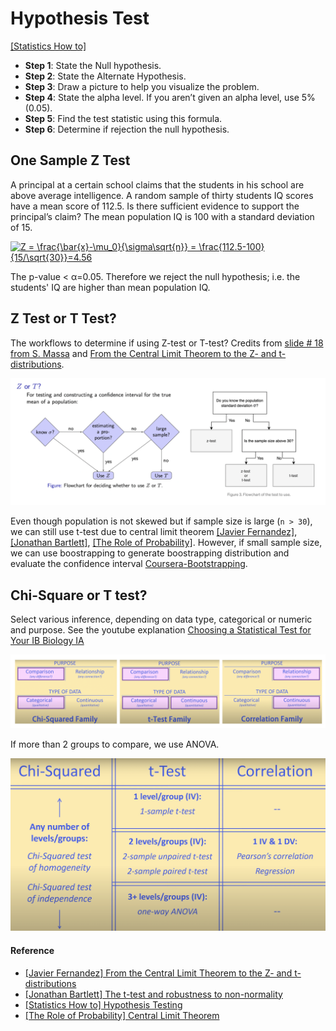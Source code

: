 
# Hypothesis Test

[[Statistics How to]][Hypothesis Testing]

* **Step 1**: State the Null hypothesis. 
* **Step 2**: State the Alternate Hypothesis.
* **Step 3**: Draw a picture to help you visualize the problem.
* **Step 4**: State the alpha level. If you aren’t given an alpha level, use 5% (0.05). 
* **Step 5**: Find the test statistic using this formula.
* **Step 6**: Determine if rejection the null hypothesis.






## One Sample Z Test

A principal at a certain school claims that the students in his school are above average intelligence. A random sample of thirty students IQ scores have a mean score of 112.5. Is there sufficient evidence to support the principal’s claim? The mean population IQ is 100 with a standard deviation of 15.

<a href="https://www.codecogs.com/eqnedit.php?latex=Z&space;=&space;\frac{\bar{x}-\mu_0}{\sigma\sqrt{n}}&space;=&space;\frac{112.5-100}{15/\sqrt{30}}=4.56" target="_blank"><img src="https://latex.codecogs.com/gif.latex?Z&space;=&space;\frac{\bar{x}-\mu_0}{\sigma\sqrt{n}}&space;=&space;\frac{112.5-100}{15/\sqrt{30}}=4.56" title="Z = \frac{\bar{x}-\mu_0}{\sigma\sqrt{n}} = \frac{112.5-100}{15/\sqrt{30}}=4.56" /></a>


The p-value < α=0.05. Therefore we reject the null hypothesis; i.e. the students' IQ are higher than mean population IQ.


## Z Test or T Test?

The workflows to determine if using Z-test or T-test? Credits from [slide # 18 from S. Massa](http://www.stats.ox.ac.uk/~massa/Lecture%2010.pdf) and [From the Central Limit Theorem to the Z- and t-distributions](https://towardsdatascience.com/introduction-tfrom-the-central-limit-theorem-to-the-z-and-t-distributions-66513defb175).

![](images/Z_T_test.png)

Even though population is not skewed but if sample size is large (`n > 30`), we can still use t-test due to central limit theorem [[Javier Fernandez]][From the Central Limit Theorem to the Z- and t-distributions], [[Jonathan Bartlett]][The t-test and robustness to non-normality], [[The Role of Probability]][Central Limit Theorem]. However, if small sample size, we can use boostrapping to generate boostrapping distribution and evaluate the confidence interval [Coursera-Bootstrapping](https://www.coursera.org/learn/inferential-statistics-intro/lecture/u3k1n/bootstrapping).


## Chi-Square or T test?

Select various inference, depending on data type, categorical or numeric and purpose. See the youtube explanation [Choosing a Statistical Test for Your IB Biology IA](https://www.youtube.com/watch?v=ulk_JWckJ78)

![](images/category_test_1.png)

If more than 2 groups to compare, we use ANOVA.

![](images/category_test_2.png)


#### Reference



* [From the Central Limit Theorem to the Z- and t-distributions]: https://towardsdatascience.com/introduction-tfrom-the-central-limit-theorem-to-the-z-and-t-distributions-66513defb175
[[Javier Fernandez] From the Central Limit Theorem to the Z- and t-distributions](https://towardsdatascience.com/introduction-tfrom-the-central-limit-theorem-to-the-z-and-t-distributions-66513defb175)
* [The t-test and robustness to non-normality]: https://thestatsgeek.com/2013/09/28/the-t-test-and-robustness-to-non-normality/
[[Jonathan Bartlett] The t-test and robustness to non-normality](https://thestatsgeek.com/2013/09/28/the-t-test-and-robustness-to-non-normality/)
* [Hypothesis Testing]: https://www.statisticshowto.com/probability-and-statistics/hypothesis-testing/
[[Statistics How to] Hypothesis Testing](https://www.statisticshowto.com/probability-and-statistics/hypothesis-testing/)
* [Central Limit Theorem]: https://sphweb.bumc.bu.edu/otlt/mph-modules/bs/bs704_probability/BS704_Probability12.html
[[The Role of Probability] Central Limit Theorem](https://sphweb.bumc.bu.edu/otlt/mph-modules/bs/bs704_probability/BS704_Probability12.html)